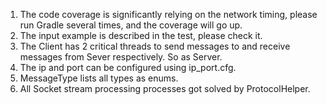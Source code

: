 1. The code coverage is significantly relying on the network timing, please run Gradle several times, and the coverage will go up.
2. The input example is described in the test, please check it.
3. The Client has 2 critical threads to send messages to and receive messages from Sever respectively. So as Server.
4. The ip and port can be configured using ip_port.cfg.
5. MessageType lists all types as enums.
6. All Socket stream processing processes got solved by ProtocolHelper.
